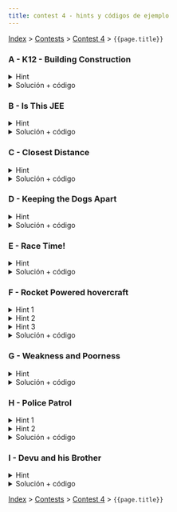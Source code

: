 ```yaml
---
title: contest 4 - hints y códigos de ejemplo
---
```

[Index](../index) > [Contests](../contests) > [Contest 4](../contests#contest-4) > ```{{page.title}}```

### A - K12 - Building Construction
<details> 
  <summary>Hint</summary>
  Problema hello world de ternary. Usar long long ints en C++ para evitar overflow del int.
</details>
<details> 
  <summary>Solución + código</summary>
  Usar ternary search para encontrar el valor al que hacer todos iguales, la función de costo debe sumar el costo para cada posición. La función es convexa y es fácil de implementar. <a href="https://github.com/BenjaminRubio/CompetitiveProgramming/blob/master/Problems/SPOJ/K12-BuildingConstruction.cpp">Código de ejemplo</a>
</details>

### B - Is This JEE
<details> 
  <summary>Hint</summary>
  Otro problema hello world de ternary.
</details>
<details> 
  <summary>Solución + código</summary>
  Ternary para encontrar el punto donde se minimiza la función. La función es convexa y es fácil de implementar. <a href="https://github.com/BenjaminRubio/CompetitiveProgramming/blob/master/Problems/CodeChef/IsThisJEE.cpp">Código de ejemplo</a>
</details>

### C - Closest Distance
<details> 
  <summary>Hint</summary>
  Notar que la función de distancia es convexa, así que podemos usar ternary.
</details>
<details> 
  <summary>Solución + código</summary>
  Ternary sobre la función de distancia para encontrar el momento donde la distancia es mínima. La función de distancia es una función del tiempo. Podemos buscar el mínimo en el rango [0, 1] (en t = 0 están al principio y en t = 1 estan al final de sus respectivos segmentos). Si nos movemos de un punto A en tiempo 0 a un punto B en tiempo 1, la posición en el tiempo t será (A * (1 - t) + B * t). <a href="https://github.com/BenjaminRubio/CompetitiveProgramming/blob/master/Problems/Otros/ClosestDistance.cpp">Código de ejemplo</a>
</details>


### D - Keeping the Dogs Apart
<details> 
  <summary>Hint</summary>
  Si recorremos los 2 paths en paralelo de a tramos, donde cada tramo es un segmento del mismo largo en ambos paths, entonces dentro de cada tramo el problema se nos reduce al mismo problema "C - Closets Distance" (el problema C es una subrutina del problema D).
</details>
<details> 
  <summary>Solución + código</summary>
  Usamos la técnica de 2 punteros: un puntero en el path A y un puntero en el path B. Asumimos que ambos perros avanzan en línea recta lo máximo que pueden hasta que alguno de los 2 perros choca con el comienzo del siguiente segmento de su path. En este instante, uno de los 2 perros cambia de dirección. Entonces, en ese tramo básicamente los 2 perros avanzan en segmentos de recta del mismo largo, entonces podemos calcular la distancia más corta entre ambos perros en ese tramo con ternary search (usamos el problema C como subrutina acá). El perro que llegó al comienzo del siguiente segmento en su path cambia de dirección, así que hacemos que su puntero aumente en 1. El puntero del otro perro sigue donde mismo pero su ubicación actual queda "a mita de camino" dentro de su segmento actual. La solución final es el mínimo entre todos los ternary searches hechos. La implementación de este problema puede ser un poco complicada la primera vez si es que no tienen mucha experiencia con problemas de geometría 2D. Intenta hacerlo por tu cuenta la primera vez, y luego compara con la solución ejemplo. <a href="https://github.com/BenjaminRubio/CompetitiveProgramming/blob/master/Problems/Kattis/KeepingTheDogsApart.cpp">Código de ejemplo</a>
</details>

### E - Race Time!
<details> 
  <summary>Hint</summary>
  Si dibujas las ecuaciones de recta en un gráfico de tiempo vs posición, notarás que la función máximo es convexa y la función mínimo es cóncava, entonces la resta es convexa. Así que se puede hacer ternary para encontrar el mínimo.
</details>
<details> 
  <summary>Solución + código</summary>
  Ternary para encontrar el tiempo donde la distancia es mínima. Hay que implementar la función f(T) y hacerle ternary. <a href="https://github.com/BenjaminRubio/CompetitiveProgramming/blob/master/Problems/CodeChef/RaceTime!.cpp">Código de ejemplo</a>
</details>


### F - Rocket Powered hovercraft
<details> 
  <summary>Hint 1</summary>
  Este es un poblema difícil que ocupa varios elementos de geometría, para llegar a la solución es necesario notar distintos detalles. En primer lugar, después de un poco de análisis se puede llegar a que cualquier solución óptima que ocupe algún giro, debe comenzar girando, de lo contrario siempre es posible demostrar que esta solución no es la óptima.
</details>
<details> 
  <summary>Hint 2</summary>
  Tomando lo anterior en cuenta podemos separar una trayectoria en 3 etapas. Sólo giro, giro y traslación (movimiento circular uniforme), y sólo traslación. Podemos notar que dado un giro inicial, sólo habrá a lo más una configuración de las siguientes 2 etapas que conllevan llegar al punto deseado.
</details>
<details> 
  <summary>Hint 3</summary>
  Dado un ángulo de giro inicial hay muchas formas de calcular el tiempo que este nos determina, para poder calcularlo noten que si dejamos de girar es necesario estar en una dirección que con sólo avanzar nos lleve al punto final. Tomando esto en cuenta podemos calcular el ángulo necesario a girar en la 2a etapa (giro y traslación) para quedar mirando al punto de destino. Para esto pueden usar herramientas de trigonometría respecto al centro del giro (Para esto basta notar que el radio de giro siempre será v / w).
</details>
<details> 
  <summary>Solución + código</summary>
  Si consideramos todo lo anterior, para resolver el problema nos basta realizar una búsqueda ternaria sobre todos los valores del giro inicial y decidir a partir del tiempo total que este nos determina, notar que sólo necesitamos considerar valores de giro a que a lo más nos lleven al ángulo inicial del punto a destino.
  <a href="https://github.com/BenjaminRubio/CompetitiveProgramming/blob/master/Problems/Kattis/RocketPoweredHovercraft.cpp">Código de ejemplo</a>
</details>

### G - Weakness and Poorness
<details> 
  <summary>Hint</summary>
  Nos piden calcular el x que minimice el máximo de los valores absolutos de sumas por intervalos en el arreglo, esto se reduce a calcular el máximo entre las sumas positivas y las sumas negativas. Para calcular por ejemplo las sumas positivas basta recorrer un arreglo linealmente y para cada i almacenar la mayor suma positiva continua que termina en i, el máximo de las sumas positivas por intervalo corresponderá al mayor numero almacenado.
  </details>
<details>
  <summary>Solución + código</summary>
  Nos podemos fijar que para un x muy pequeño o muy grande el valor buscado aumenta, por lo que debemos buscar un punto intermedio, esto lo podemos hacer con búsqueda ternaria. Intentamos con valores de x entre -10000 y 10000 por los lámites del problema y para comparar los valores intermedios e la búsqueda calculamos weakness para ese valor en particular usando el hint. Para adaptar el hint a sumas negativas simplemente se puede usar el inverso de los valores del arreglo luego de restar x.
  <a href="https://github.com/BenjaminRubio/CompetitiveProgramming/blob/master/Problems/Codeforces/WeaknessAndPoorness.cpp">Código de ejemplo</a>
</details>

### H - Police Patrol
<details> 
  <summary>Hint 1</summary>
  Se puede probar que la minima distancia a recorrer puede ser alcanzada situando la estación en la posición de algún criminal.
</details>
<details> 
  <summary>Hint 2</summary>
  Dada una posición de la estación de policía podemos calcular la distancia necesaria a recorrer tomando grupos de a lo más m criminales desde los extremos, este grupo contribuirá a la distancia total 2 veces la distancia del más lejando de ellos a la estación.
</details>
<details> 
  <summary>Solución + código</summary>
  Podemos hacer una búsqueda ternaria entera sobre los índices de las posiciones de los criminales, ya que podemos alcanzar el óptimo tomando el cuenta el hint 1. Para cada posición en la búsqueda calculamos la distancia total que requiere usando lo expresado en el hint 2.
  <a href="https://github.com/BenjaminRubio/CompetitiveProgramming/blob/master/Problems/Codeforces/PolicePatrol.cpp">Código de ejemplo</a>
</details>

### I - Devu and his Brother
<details> 
  <summary>Hint</summary>
  Notar que es fácil calcular la cantidad de pasos necesarios para hacer que el maximo de B se menor o igual a x y el minimo de A sea mayor o igual a x.
</details>
<details> 
  <summary>Solución + código</summary>
  Podemos hacer una búsqueda ternaria entera sobre los posibles valores que separan a ambos arreglos. Para calcular la cantidad de pasos necesarios para hacer que ese sea el separados es suficiente hacer pasadas lineales sobre los arreglos y calcular los pasos necesarios para arreglar las entradas que se salgan del borde definido por x.
  <a href="https://github.com/BenjaminRubio/CompetitiveProgramming/blob/master/Problems/Codeforces/DevuAndHisBrother.cpp">Código de ejemplo</a>
</details>

<!-- <details> 
  <summary>Hint</summary>   
</details>
<details> 
  <summary>Solución + código</summary>
  <a href="">Código de ejemplo</a>
</details> -->

[Index](../index) > [Contests](../contests) > [Contest 4](../contests#contest-4) > ```{{page.title}}```
